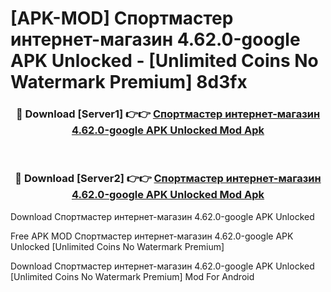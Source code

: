 # [APK-MOD] Спортмастер  интернет-магазин 4.62.0-google APK Unlocked - [Unlimited Coins No Watermark Premium] 8d3fx



<div align="center">
<h3>🔴 Download [Server1] 👉👉 <a href="https://momento.my/?title=Спортмастер__интернет-магазин_4.62.0-google_APK_Unlocked">Спортмастер  интернет-магазин 4.62.0-google APK Unlocked Mod Apk</a></h3><br>

<h3>🔴 Download [Server2] 👉👉 <a href="https://momento.my/?title=Спортмастер__интернет-магазин_4.62.0-google_APK_Unlocked">Спортмастер  интернет-магазин 4.62.0-google APK Unlocked Mod Apk</a></h3>
</div>



Download Спортмастер  интернет-магазин 4.62.0-google APK Unlocked 

Free APK MOD Спортмастер  интернет-магазин 4.62.0-google APK Unlocked [Unlimited Coins No Watermark Premium]

Download Спортмастер  интернет-магазин 4.62.0-google APK Unlocked [Unlimited Coins No Watermark Premium] Mod For Android
